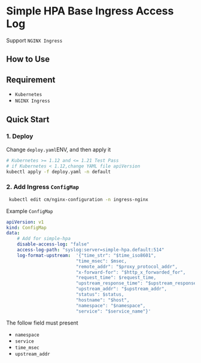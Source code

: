 # Simple HPA Base Ingress Access Log

Support `NGINX Ingress`

## How to Use

## Requirement

- `Kubernetes`
- `NGINX Ingress`

## Quick Start

### 1. Deploy

Change `deploy.yaml`ENV, and then apply it

  ```bash
  # Kubernetes >= 1.12 and <= 1.21 Test Pass
  # if Kubernetes < 1.12,change YAML file apiVersion
  kubectl apply -f deploy.yaml -n default
  ```

### 2.  Add  Ingress `ConfigMap`

```bash
 kubectl edit cm/nginx-configuration -n ingress-nginx
 ```
  
Example `ConfigMap`

```yaml
apiVersion: v1
kind: ConfigMap
data:
    # Add for simple-hpa
    disable-access-log: "false"
    access-log-path: "syslog:server=simple-hpa.default:514"
    log-format-upstream:  '{"time_str": "$time_iso8601",
                          "time_msec": $msec,
                          "remote_addr": "$proxy_protocol_addr",
                          "x-forward-for": "$http_x_forwarded_for",
                          "request_time": $request_time,
                          "upstream_response_time": "$upstream_response_time",
                          "upstream_addr": "$upstream_addr",
                          "status": $status,
                          "hostname": "$host",
                          "namespace": "$namespace",
                          "service": "$service_name"}'
 ```

The follow field must present
- `namespace`
- `service`
- `time_msec`
- `upstream_addr`